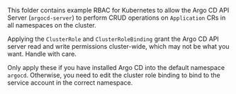 This folder contains example RBAC for Kubernetes to allow the Argo CD API
Server (`argocd-server`) to perform CRUD operations on `Application` CRs
in all namespaces on the cluster.

Applying the `ClusterRole` and `ClusterRoleBinding` grant the Argo CD API
server read and write permissions cluster-wide, which may not be what you
want. Handle with care.

Only apply these if you have installed Argo CD into the default namespace
`argocd`. Otherwise, you need to edit the cluster role binding to bind to
the service account in the correct namespace.
